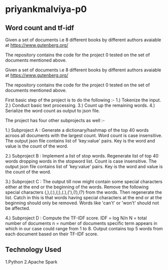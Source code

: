 # priyankmalviya-p0

## Word count and tf-idf
Given a set of documents i.e 8 different books by different authors avaiable at https://www.gutenberg.org/

The repository contains the code for the project 0 tested on the set of documents mentioned above. 

Given a set of documents i.e 8 different books by different authors avaiable at https://www.gutenberg.org/

The repository contains the code for the project 0 tested on the set of documents mentioned above. 

First basic step of the project is to do the following :-
1.) Tokenize the input.
2.) Conduct basic text processing.
3.) Count up the remaining words.
4.) Serialize the word count as output to json file.

The project has four other subprojects as well :-

1.) Subproject A :
Generate a dictionary/hashmap of the top 40 words acroos all documents with the largest count.
Word count is case insensitive. The output json file contains list of 'key:value' pairs. Key is the word and value is the count
of the word.

2.) Subproject B :
Implement a list of stop words. Regenerate list of top 40 words dropping words in the stopword list. Count is case insensitive.
The output json file contains list of 'key:value' pairs. Key is the word and value is the count of the word.

3.) Subproject C :
The output till now might contain some special characters either at the end or the beginning of the words.
Remove the following special characters (,),(:),(;),(.),('),(!),(?) from the words. Then regenerate the list.
Catch in this is that words having special characters at the end or at the beginning should only be removed. Words like
'can't' or 'won't' should not be affected. 

4.) Subproject D :
Compute the TF-IDF score.
IDF = log N/n 
N = total number of documents
n = number of documents specific term appears in which in our case could range from 1 to 8.
Output contains top 5 words from each document based on their TF-IDF score.

## Technology Used
1.Python 
2.Apache Spark


